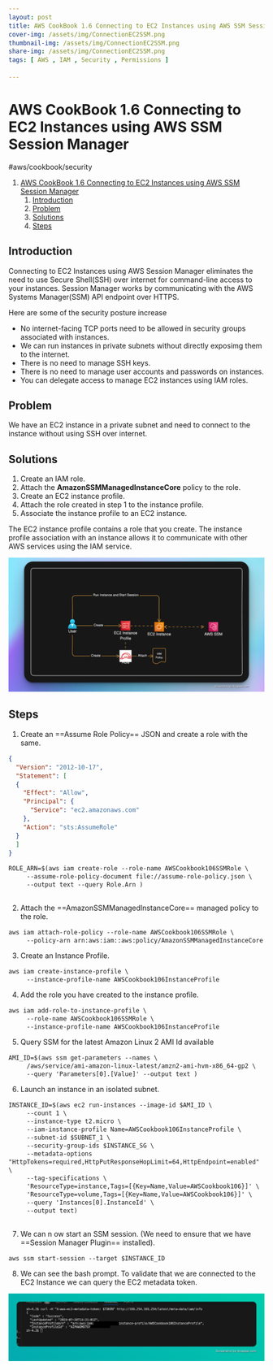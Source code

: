 ```yaml
---
layout: post
title: AWS CookBook 1.6 Connecting to EC2 Instances using AWS SSM Session Manager
cover-img: /assets/img/ConnectionEC2SSM.png
thumbnail-img: /assets/img/ConnectionEC2SSM.png
share-img: /assets/img/ConnectionEC2SSM.png
tags: [ AWS , IAM , Security , Permissions ]

---
```


# AWS CookBook 1.6 Connecting to EC2 Instances using AWS SSM Session Manager

#aws/cookbook/security

1. [AWS CookBook 1.6 Connecting to EC2 Instances using AWS SSM Session Manager](#aws-cookbook-16-connecting-to-ec2-instances-using-aws-ssm-session-manager)
   1. [Introduction](#introduction)
   2. [Problem](#problem)
   3. [Solutions](#solutions)
   4. [Steps](#steps)

## Introduction

Connecting to EC2 Instances using AWS Session Manager eliminates the need to use Secure Shell(SSH) over internet for command-line access to your instances. Session Manager works by communicating with the AWS Systems Manager(SSM) API endpoint over HTTPS. 

Here are some of the security posture increase 

* No internet-facing TCP ports need to be allowed in security groups associated with instances.
* We can run instances in private subnets without directly exposimg them to the internet.
* There is no need to manage SSH keys.
* There is no need to manage user accounts and passwords on instances.
* You can delegate access to manage EC2 instances using IAM roles.

## Problem

We have an EC2 instance in a private subnet and need to connect to the instance without using SSH over internet.

## Solutions

1. Create an IAM role.
2. Attach the **AmazonSSMManagedInstanceCore** policy to the role.
3. Create an EC2 instance profile.
4. Attach the role created in step 1 to the instance profile.
5. Associate the instance profile to an EC2 instance.

The EC2 instance profile contains a role that you create. The instance profile association with an instance allows it to communicate with other AWS services using the IAM service.

![diagram](/assets/img/ConnectionEC2SSM.png)

## Steps

1. Create an ==Assume Role Policy== JSON and create a role with the same.

```json
{
  "Version": "2012-10-17",
  "Statement": [
  {
    "Effect": "Allow",
    "Principal": {
      "Service": "ec2.amazonaws.com"
    },
    "Action": "sts:AssumeRole"
  }
  ]
}

```

```shell
ROLE_ARN=$(aws iam create-role --role-name AWSCookbook106SSMRole \
     --assume-role-policy-document file://assume-role-policy.json \
     --output text --query Role.Arn )


```

2. Attach the ==AmazonSSMManagedInstanceCore== managed policy to the role.

```shell
aws iam attach-role-policy --role-name AWSCookbook106SSMRole \
     --policy-arn arn:aws:iam::aws:policy/AmazonSSMManagedInstanceCore 
```

3. Create an Instance Profile.

```shell
aws iam create-instance-profile \
     --instance-profile-name AWSCookbook106InstanceProfile 
```

4. Add the role you have created to the instance profile.

```shell
aws iam add-role-to-instance-profile \
     --role-name AWSCookbook106SSMRole \
     --instance-profile-name AWSCookbook106InstanceProfile 
```

5. Query SSM for the latest Amazon Linux 2 AMI Id available

```shell 
AMI_ID=$(aws ssm get-parameters --names \
     /aws/service/ami-amazon-linux-latest/amzn2-ami-hvm-x86_64-gp2 \
     --query 'Parameters[0].[Value]' --output text )
```

6. Launch an instance in an isolated subnet.

```shell
INSTANCE_ID=$(aws ec2 run-instances --image-id $AMI_ID \
     --count 1 \
     --instance-type t2.micro \
     --iam-instance-profile Name=AWSCookbook106InstanceProfile \
     --subnet-id $SUBNET_1 \
     --security-group-ids $INSTANCE_SG \
     --metadata-options "HttpTokens=required,HttpPutResponseHopLimit=64,HttpEndpoint=enabled" \
     --tag-specifications \
     'ResourceType=instance,Tags=[{Key=Name,Value=AWSCookbook106}]' \
     'ResourceType=volume,Tags=[{Key=Name,Value=AWSCookbook106}]' \
     --query 'Instances[0].InstanceId' \
     --output text)


```

7. We can n ow start an SSM session. (We need to ensure that we have ==Session Manager Plugin== installed).

```shell
aws ssm start-session --target $INSTANCE_ID
```

8. We can see the bash prompt. To validate that we are connected to the EC2 Instance we can query the EC2 metadata token.

![Metadata](/assets/img/EC2Metadata.png)
